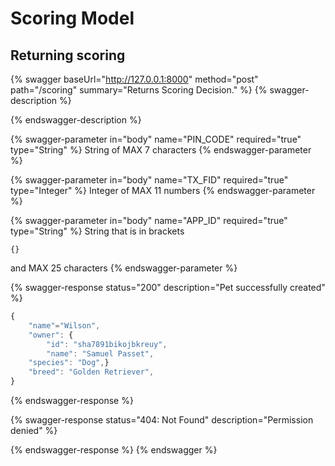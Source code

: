 # Scoring Model

## Returning scoring

{% swagger baseUrl="http://127.0.0.1:8000" method="post" path="/scoring" summary="Returns Scoring Decision." %}
{% swagger-description %}

{% endswagger-description %}

{% swagger-parameter in="body" name="PIN_CODE" required="true" type="String" %}
String of MAX 7 characters
{% endswagger-parameter %}

{% swagger-parameter in="body" name="TX_FID" required="true" type="Integer" %}
Integer of MAX 11 numbers 
{% endswagger-parameter %}

{% swagger-parameter in="body" name="APP_ID" required="true" type="String" %}
String that is in brackets 

`{}`

and MAX 25 characters
{% endswagger-parameter %}

{% swagger-response status="200" description="Pet successfully created" %}
```javascript
{
    "name"="Wilson",
    "owner": {
        "id": "sha7891bikojbkreuy",
        "name": "Samuel Passet",
    "species": "Dog",}
    "breed": "Golden Retriever",
}
```
{% endswagger-response %}

{% swagger-response status="404: Not Found" description="Permission denied" %}

{% endswagger-response %}
{% endswagger %}
